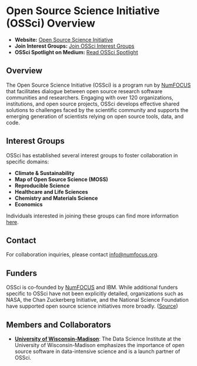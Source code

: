# Open Source Science Initiative (OSSci) Overview

- **Website:** [Open Source Science Initiative](https://www.opensource.science/)
- **Join Interest Groups:** [Join OSSci Interest Groups](https://chief.sc/ossci-join)
- **OSSci Spotlight on Medium:** [Read OSSci Spotlight](https://medium.com/tag/ossci-spotlight)

## Overview

The Open Source Science Initiative (OSSci) is a program run by [NumFOCUS](https://sustainoss.org/academic-map/organizations/numfocus.html) that facilitates dialogue between open source research software communities and researchers. Engaging with over 120 organizations, institutions, and open source projects, OSSci develops effective shared solutions to challenges faced by the scientific community and supports the emerging generation of scientists relying on open source tools, data, and code.

## Interest Groups

OSSci has established several interest groups to foster collaboration in specific domains:

- **Climate & Sustainability**
- **Map of Open Source Science (MOSS)**
- **Reproducible Science**
- **Healthcare and Life Sciences**
- **Chemistry and Materials Science**
- **Economics**

Individuals interested in joining these groups can find more information [here](https://chief.sc/ossci-join).

## Contact

For collaboration inquiries, please contact [info@numfocus.org](mailto:info@numfocus.org).

## Funders

OSSci is co-founded by [NumFOCUS](https://sustainoss.org/academic-map/organizations/numfocus.html) and IBM. While additional funders specific to OSSci have not been explicitly detailed, organizations such as NASA, the Chan Zuckerberg Initiative, and the National Science Foundation have supported open source science initiatives more broadly. ([Source](https://new.nsf.gov/tip/updates/nsf-invests-over-26m-open-source-projects))

## Members and Collaborators

- **[University of Wisconsin-Madison](https://sustainoss.org/academic-map/universities/university-of-wisconsin-madison.html)**: The Data Science Institute at the University of Wisconsin-Madison emphasizes the importance of open source software in data-intensive science and is a launch partner of OSSci.
